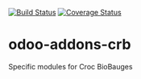 [![Build Status](https://travis-ci.org/grap/odoo-addons-crb.svg?branch=7.0)](https://travis-ci.org/grap/odoo-addons-crb)
[![Coverage Status](https://coveralls.io/repos/grap/odoo-addons-crb/badge.png?branch=7.0)](https://coveralls.io/r/grap/odoo-addons-crb?branch=7.0)

odoo-addons-crb
===============

Specific modules for Croc BioBauges
